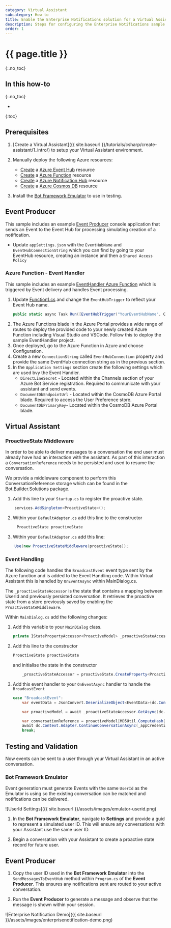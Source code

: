 ```yaml
---
category: Virtual Assistant
subcategory: How-to
title: Enable the Enterprise Notifications solution for a Virtual Assistant
description: Steps for configuring the Enterprise Notifications sample
order: 1
---
```


# {{ page.title }}
{:.no_toc}

## In this how-to
{:.no_toc}

* 
{:toc}

## Prerequisites

1. [Create a Virtual Assistant]({{ site.baseurl }}/tutorials/csharp/create-assistant/1_intro/) to setup your Virtual Assistant environment.

1. Manually deploy the following Azure resources:

    - [Create](https://ms.portal.azure.com/#create/Microsoft.EventHub) a [Azure Event Hub](https://azure.microsoft.com/en-us/services/event-hubs/) resource
    - [Create](https://ms.portal.azure.com/#create/Microsoft.FunctionApp) a [Azure Function](https://azure.microsoft.com/en-us/services/functions/) resource
    - [Create](https://ms.portal.azure.com/#create/Microsoft.NotificationHub) a [Azure Notification Hub](https://azure.microsoft.com/en-us/services/notification-hubs/) resource
    - [Create](https://ms.portal.azure.com/#create/Microsoft.DocumentDB) a [Azure Cosmos DB](https://azure.microsoft.com/en-us/services/cosmos-db/) resource

1. Install the [Bot Framework Emulator](https://aka.ms/botframeworkemulator) to use in testing.

## Event Producer

This sample includes an example [Event Producer]({{site.repo}}/samples/EnterpriseNotification/EventProducer) console application that sends an Event to the Event Hub for processing simulating creation of a notification.

- Update `appSettings.json` with the `EventHubName` and `EventHubConnectionString` which you can find by going to your EventHub resource, creating an instance and then a `Shared Access Policy`

### Azure Function - Event Handler
This sample includes an example [EventHandler Azure Function]({{site.repo}}/Samples/EnterpriseNotification/EventHandler) which is triggered by Event delivery and handles Event processing.


1. Update [Function1.cs]({{site.repo}}/samples/EnterpriseNotification/EventHandler/Function1.cs) and change the `EventHubTrigger` to reflect your Event Hub name.
    ```csharp
    public static async Task Run([EventHubTrigger("YourEventHubName", Connection = "EventHubConnection")] EventData[] events, ILogger log)`
    ```
2. The Azure Functions blade in the Azure Portal provides a wide range of routes to deploy the provided code to your newly created Azure Function including Visual Studio and VSCode. Follow this to deploy the sample EventHandler project.
3. Once deployed, go to the Azure Function in Azure and choose Configuration.
4. Create a new `ConnectionString` called `EventHubConnection` property and provide the same EventHub connection string as in the previous section.
5. In the `Application Settings` section create the following settings which are used bvy the Event Handler.
    - `DirectLineSecret` - Located within the Channels section of your Azure Bot Service registration. Required to communicate with your assistant and send events.
    - `DocumentDbEndpointUrl` - Located within the CosmoDB Azure Portal blade. Required to access the User Preference store.
    - `DocumentDbPrimaryKey`- Located within the CosmoDB Azure Portal blade.

## Virtual Assistant

### ProactiveState Middleware

In order to be able to deliver messages to a conversation the end user must already have had an interaction with the assistant. As part of this interaction a `ConversationReference` needs to be persisted and used to resume the conversation.

We provide a middleware component to perform this ConversationReference storage which can be found in the Bot.Builder.Solutions package.

1. Add this line to your `Startup.cs` to register the proactive state.
```csharp
    services.AddSingleton<ProactiveState>();
```
2. Within your `DefaultAdapter.cs` add this line to the constructor
```csharp
     ProactiveState proactiveState
```
3. Within your `DefaultAdapter.cs` add this line:
```csharp
    Use(new ProactiveStateMiddleware(proactiveState));
```

### Event Handling

The following code handles the `BroadcastEvent` event type sent by the Azure function and is added to the Event Handling code. Within Virtual Assistant this is handled by `OnEventAsync` within MainDialog.cs.

The `_proactiveStateAccessor` is the state that contains a mapping between UserId and previously persisted conversation. It retrieves the proactive state from a store previously saved by enabling the `ProactiveStateMiddleware`.

Within `MainDialog.cs` add the following changes:

1. Add this variable to your `MainDialog` class.
    ```csharp
    private IStatePropertyAccessor<ProactiveModel> _proactiveStateAccessor;
    ```
2. Add this line to the constructor
    ```csharp
    ProactiveState proactiveState
    ```
    and initialise the state in the constructor
    ```csharp
        _proactiveStateAccessor = proactiveState.CreateProperty<ProactiveModel>(nameof(ProactiveModel));
    ```
3. Add this event handler to your `OnEventAsync` handler to handle the `BroadcastEvent`

    ```csharp
    case "BroadcastEvent":
        var eventData = JsonConvert.DeserializeObject<EventData>(dc.Context.Activity.Value.ToString());

        var proactiveModel = await _proactiveStateAccessor.GetAsync(dc.Context, () => new ProactiveModel());

        var conversationReference = proactiveModel[MD5Util.ComputeHash(eventData.UserId)].Conversation;
        await dc.Context.Adapter.ContinueConversationAsync(_appCredentials.MicrosoftAppId, conversationReference, ContinueConversationCallback(dc.Context, eventData.Message), cancellationToken);
        break;
    ```

## Testing and Validation

Now events can be sent to a user through your Virtual Assistant in an active conversation.

### Bot Framework Emulator

Event generation must generate Events with the same `UserId` as the Emulator is using so the existing conversation can be matched and notifications can be delivered.

![UserId Settings]({{ site.baseurl }}/assets/images/emulator-userid.png)

1. In the **Bot Framework Emulator**, navigate to **Settings** and provide a guid to represent a simulated user ID. This will ensure any conversations with your Assistant use the same user ID.

1. Begin a conversation with your Assistant to create a proactive state record for future user.

## Event Producer

1. Copy the user ID used in the **Bot Framework Emulator** into the `SendMessagesToEventHub` method within `Program.cs` of the **Event Producer**. 
This ensures any notifications sent are routed to your active conversation.


1. Run the **Event Producer** to generate a message and observe that the message is shown within your session.

![Enterprise Notification Demo]({{ site.baseurl }}/assets/images/enterprisenotification-demo.png)